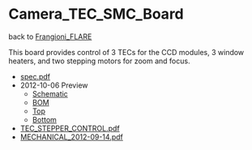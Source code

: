 # Camera_TEC_SMC_Board
back to [Frangioni_FLARE](Frangioni_FLARE.md)

This board provides control of 3 TECs for the CCD modules, 3 window heaters,
and two stepping motors for zoom and focus.

 * [spec.pdf](http://ohm.bu.edu/~hazen/Frangioni_Public/TEC_SMC/spec.pdf)
 * 2012-10-06 Preview
   * [Schematic](http://ohm.bu.edu/~hazen/Frangioni_Public/TEC_SMC/2012-10-06/tec%20stepper%20control-10-5a.pdf)
   * [BOM](http://ohm.bu.edu/~hazen/Frangioni_Public/TEC_SMC/2012-10-06/BOM_Preview_10-5a.pdf)
   * [Top](http://ohm.bu.edu/~hazen/Frangioni_Public/TEC_SMC/2012-10-06/TopPreview.pdf)
   * [Bottom](http://ohm.bu.edu/~hazen/Frangioni_Public/TEC_SMC/2012-10-06/BottomPreview.pdf)
 * [TEC_STEPPER_CONTROL.pdf](http://ohm.bu.edu/~hazen/Frangioni_Public/TEC_SMC/TEC%20STEPPER%20CONTROL.pdf)
 * [MECHANICAL_2012-09-14.pdf](http://ohm.bu.edu/~hazen/Frangioni_Public/TEC_SMC/MECHANICAL_2012-09-14.pdf)

